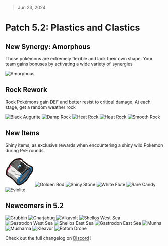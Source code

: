 > Jun 23, 2024

# Patch 5.2: Plastics and Clastics

## New Synergy: Amorphous

Those pokémons are extremely flexible and lack their own shape. Your team gains bonuses by activating a wide variety of synergies

![Amorphous](https://raw.githubusercontent.com/keldaanCommunity/pokemonAutoChess/3c11a620df1707e68b30743b29cf900c0dd0c87e/app/public/src/assets/types/AMORPHOUS.svg)

## Rock Rework

Rock Pokémons gain DEF and better resist to critical damage. At each stage, get a random weather rock

![Black Augurite](https://raw.githubusercontent.com/keldaanCommunity/pokemonAutoChess/master/app/public/src/assets/item%7Btps%7D/BLACK_AUGURITE.png)
![Damp Rock](https://raw.githubusercontent.com/keldaanCommunity/pokemonAutoChess/master/app/public/src/assets/item%7Btps%7D/DAMP_ROCK.png)
![Heat Rock](https://raw.githubusercontent.com/keldaanCommunity/pokemonAutoChess/master/app/public/src/assets/item%7Btps%7D/HEAT_ROCK.png)
![Heat Rock](https://raw.githubusercontent.com/keldaanCommunity/pokemonAutoChess/master/app/public/src/assets/item%7Btps%7D/ICY_ROCK.png)
![Smooth Rock](https://raw.githubusercontent.com/keldaanCommunity/pokemonAutoChess/master/app/public/src/assets/item%7Btps%7D/SMOOTH_ROCK.png)

## New Items

Shiny items, as exclusive rewards when encountering a shiny wild Pokémon during PvE rounds.

![Dynamax Band](https://raw.githubusercontent.com/keldaanCommunity/pokemonAutoChess/master/app/public/src/assets/item%7Btps%7D/DYNAMAX_BAND.png)
![Golden Rod](https://raw.githubusercontent.com/keldaanCommunity/pokemonAutoChess/68e8b77af4abf23dc4de9921d2321d2cf69ee536/app/public/src/assets/item%7Btps%7D/GOLDEN_ROD.png)
![Shiny Stone](https://raw.githubusercontent.com/keldaanCommunity/pokemonAutoChess/master/app/public/src/assets/item%7Btps%7D/SHINY_STONE.png)
![White Flute](https://raw.githubusercontent.com/keldaanCommunity/pokemonAutoChess/master/app/public/src/assets/item%7Btps%7D/WHITE_FLUTE.png)
![Rare Candy](https://raw.githubusercontent.com/keldaanCommunity/pokemonAutoChess/master/app/public/src/assets/item%7Btps%7D/RARE_CANDY.png)
![Eviolite](https://raw.githubusercontent.com/keldaanCommunity/pokemonAutoChess/master/app/public/src/assets/item%7Btps%7D/EVIOLITE.png)

## Newcomers in 5.2

![Grubbin](https://raw.githubusercontent.com/PMDCollab/SpriteCollab/master/portrait/0736/Normal.png)
![Charjabug](https://raw.githubusercontent.com/PMDCollab/SpriteCollab/master/portrait/0737/Normal.png)
![Vikavolt](https://raw.githubusercontent.com/PMDCollab/SpriteCollab/master/portrait/0738/Normal.png)
![Shellos West Sea](https://raw.githubusercontent.com/PMDCollab/SpriteCollab/master/portrait/0422/Normal.png)
![Gastrodon West Sea](https://raw.githubusercontent.com/PMDCollab/SpriteCollab/master/portrait/0423/Normal.png)
![Shellos East Sea](https://raw.githubusercontent.com/PMDCollab/SpriteCollab/master/portrait/0422/0001/Normal.png)
![Gastrodon East Sea](https://raw.githubusercontent.com/PMDCollab/SpriteCollab/master/portrait/0423/0001/Normal.png)
![Munna](https://raw.githubusercontent.com/PMDCollab/SpriteCollab/master/portrait/0517/Normal.png)
![Musharna](https://raw.githubusercontent.com/PMDCollab/SpriteCollab/master/portrait/0518/Normal.png)
![Kleavor](https://raw.githubusercontent.com/PMDCollab/SpriteCollab/master/portrait/0900/Normal.png)
![Rotom Drone](https://raw.githubusercontent.com/PMDCollab/SpriteCollab/master/portrait/0479/0008/Normal.png)

Check out the full changelog on [Discord](https://discord.com/channels/737230355039387749/737230355039387752/1254687621486088273) !
